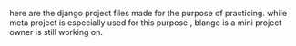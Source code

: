 here are the django project files made for the purpose of practicing.
while meta project is especially used for this purpose , blango is a mini project owner is still working on.
